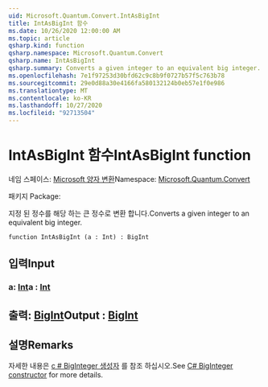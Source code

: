 ```yaml
---
uid: Microsoft.Quantum.Convert.IntAsBigInt
title: IntAsBigInt 함수
ms.date: 10/26/2020 12:00:00 AM
ms.topic: article
qsharp.kind: function
qsharp.namespace: Microsoft.Quantum.Convert
qsharp.name: IntAsBigInt
qsharp.summary: Converts a given integer to an equivalent big integer.
ms.openlocfilehash: 7e1f97253d30bfd62c9c8b9f0727b57f5c763b78
ms.sourcegitcommit: 29e0d88a30e4166fa580132124b0eb57e1f0e986
ms.translationtype: MT
ms.contentlocale: ko-KR
ms.lasthandoff: 10/27/2020
ms.locfileid: "92713504"
---
```

# <a name="intasbigint-function"></a><span data-ttu-id="9ff68-102">IntAsBigInt 함수</span><span class="sxs-lookup"><span data-stu-id="9ff68-102">IntAsBigInt function</span></span>

<span data-ttu-id="9ff68-103">네임 스페이스: [Microsoft 양자 변환](xref:Microsoft.Quantum.Convert)</span><span class="sxs-lookup"><span data-stu-id="9ff68-103">Namespace: [Microsoft.Quantum.Convert](xref:Microsoft.Quantum.Convert)</span></span>

<span data-ttu-id="9ff68-104">패키지 [](https://nuget.org/packages/)</span><span class="sxs-lookup"><span data-stu-id="9ff68-104">Package: [](https://nuget.org/packages/)</span></span>


<span data-ttu-id="9ff68-105">지정 된 정수를 해당 하는 큰 정수로 변환 합니다.</span><span class="sxs-lookup"><span data-stu-id="9ff68-105">Converts a given integer to an equivalent big integer.</span></span>

```qsharp
function IntAsBigInt (a : Int) : BigInt
```


## <a name="input"></a><span data-ttu-id="9ff68-106">입력</span><span class="sxs-lookup"><span data-stu-id="9ff68-106">Input</span></span>

### <a name="a--int"></a><span data-ttu-id="9ff68-107">a: [Int](xref:microsoft.quantum.lang-ref.int)</span><span class="sxs-lookup"><span data-stu-id="9ff68-107">a : [Int](xref:microsoft.quantum.lang-ref.int)</span></span>





## <a name="output--bigint"></a><span data-ttu-id="9ff68-108">출력: [BigInt](xref:microsoft.quantum.lang-ref.bigint)</span><span class="sxs-lookup"><span data-stu-id="9ff68-108">Output : [BigInt](xref:microsoft.quantum.lang-ref.bigint)</span></span>



## <a name="remarks"></a><span data-ttu-id="9ff68-109">설명</span><span class="sxs-lookup"><span data-stu-id="9ff68-109">Remarks</span></span>

<span data-ttu-id="9ff68-110">자세한 내용은 [c # BigInteger 생성자](https://docs.microsoft.com/dotnet/api/system.numerics.biginteger.-ctor?view=netframework-4.7.2#System_Numerics_BigInteger__ctor_System_Int64_) 를 참조 하십시오.</span><span class="sxs-lookup"><span data-stu-id="9ff68-110">See [C# BigInteger constructor](https://docs.microsoft.com/dotnet/api/system.numerics.biginteger.-ctor?view=netframework-4.7.2#System_Numerics_BigInteger__ctor_System_Int64_) for more details.</span></span>